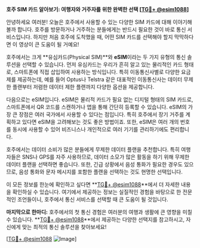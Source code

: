 **호주 SIM 카드 알아보기: 여행자와 거주자를 위한 완벽한 선택 [[TG💪+ @esim1088](https://t.me/s/esim1088)]**

안녕하세요 여러분! 오늘은 호주에서 사용할 수 있는 다양한 SIM 카드에 대해 이야기해볼까 합니다. 호주를 방문하거나 거주하는 분들에게는 반드시 필요한 것이 바로 통신 서비스입니다. 하지만 처음 호주에 도착했을 때, 어떤 SIM 카드를 선택해야 할지 막막하다면 이 영상이 큰 도움이 될 거예요!

호주에서는 크게 **유심카드(Physical SIM)**와 **eSIM**이라는 두 가지 유형의 통신 솔루션을 선택할 수 있습니다. 먼저 유심카드는 우리가 흔히 알고 있는 물리적인 카드 형태로, 스마트폰에 직접 삽입하여 사용하는 방식입니다. 특히 이동통신사별로 다양한 요금제를 제공하는데, 예를 들어 Optus나 Telstra 같은 대표적인 이동통신사는 데이터 무제한 플랜부터 저렴한 데이터 제한 플랜까지 다양한 옵션을 제공합니다.

다음으로는 eSIM입니다. eSIM은 물리적 카드가 필요 없는 디지털 형태의 SIM 카드로, 스마트폰에서 QR 코드를 스캔하거나 앱을 통해 간단히 등록할 수 있습니다. eSIM의 가장 큰 장점은 여러 국가에서 사용할 수 있다는 점입니다. 특히 호주에서 장기 거주를 계획하고 있다면 eSIM을 고려해보는 것도 좋은 방법이죠. 또한, eSIM은 여러 개의 번호를 동시에 사용할 수 있어 비즈니스나 개인적으로 여러 기기를 관리하기에도 편리합니다.

호주에서는 데이터 소비가 많은 분들에게 무제한 데이터 플랜을 추천합니다. 특히 여행자들은 SNS나 GPS를 자주 사용하므로, 데이터 소모가 많은 활동을 하기 위해 무제한 데이터 플랜을 선택하면 좋습니다. 또한, 긴급 상황에서 음성 통화가 필요한 경우도 있으므로, 음성 통화와 문자 메시지를 포함한 플랜을 선택하는 것도 현명한 선택입니다.

이 모든 정보를 한눈에 확인하고 싶다면 **[TG💪+ @esim1088](https://t.me/s/esim1088)**에서 더 자세한 내용을 확인하실 수 있습니다. 여기에서 제공하는 정보는 실질적인 경험을 바탕으로 한 전문적인 조언들이니, 호주에서 통신 서비스를 선택할 때 큰 도움이 될 것입니다.

**마지막으로 한마디:** 호주에서의 첫 통신 경험은 여러분의 여행과 생활에 큰 영향을 미칠 수 있습니다. **[TG💪+ @esim1088](https://t.me/s/esim1088)**에서 제공하는 다양한 선택지를 참고하시고, 자신에게 맞는 최적의 통신 솔루션을 찾아보세요!

[[TG💪+ @esim1088](https://t.me/s/esim1088) ![Image](https://i.postimg.cc/Y0z9fWf4/image.png)]